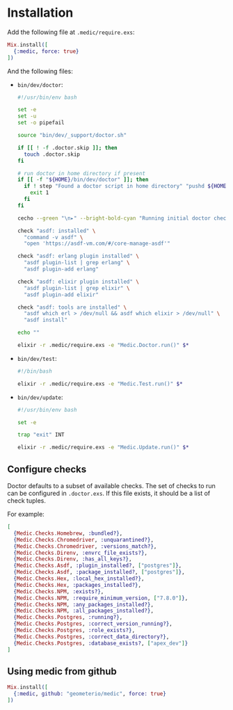 # Installation

Add the following file at `.medic/require.exs`:

```elixir
Mix.install([
  {:medic, force: true}
])
```

And the following files:

* `bin/dev/doctor`:
  ```bash
  #!/usr/bin/env bash

  set -e
  set -u
  set -o pipefail

  source "bin/dev/_support/doctor.sh"

  if [[ ! -f .doctor.skip ]]; then
    touch .doctor.skip
  fi

  # run doctor in home directory if present
  if [[ -f "${HOME}/bin/dev/doctor" ]]; then
    if ! step "Found a doctor script in home directory" "pushd ${HOME} > /dev/null && ./bin/dev/doctor && popd > /dev/null"; then
      exit 1
    fi
  fi

  cecho --green "\n▸" --bright-bold-cyan "Running initial doctor checks..."

  check "asdf: installed" \
    "command -v asdf" \
    "open 'https://asdf-vm.com/#/core-manage-asdf'"

  check "asdf: erlang plugin installed" \
    "asdf plugin-list | grep erlang" \
    "asdf plugin-add erlang"

  check "asdf: elixir plugin installed" \
    "asdf plugin-list | grep elixir" \
    "asdf plugin-add elixir"

  check "asdf: tools are installed" \
    "asdf which erl > /dev/null && asdf which elixir > /dev/null" \
    "asdf install"

  echo ""

  elixir -r .medic/require.exs -e "Medic.Doctor.run()" $*
  ```
* `bin/dev/test`:
  ```bash
  #!/bin/bash

  elixir -r .medic/require.exs -e "Medic.Test.run()" $*
  ```
* `bin/dev/update`:
  ```bash
  #!/usr/bin/env bash

  set -e

  trap "exit" INT

  elixir -r .medic/require.exs -e "Medic.Update.run()" $*
  ```

## Configure checks

Doctor defaults to a subset of available checks. The set of checks to run
can be configured in `.doctor.exs`. If this file exists, it should be a
list of check tuples.

For example:

```elixir
[
  {Medic.Checks.Homebrew, :bundled?},
  {Medic.Checks.Chromedriver, :unquarantined?},
  {Medic.Checks.Chromedriver, :versions_match?},
  {Medic.Checks.Direnv, :envrc_file_exists?},
  {Medic.Checks.Direnv, :has_all_keys?},
  {Medic.Checks.Asdf, :plugin_installed?, ["postgres"]},
  {Medic.Checks.Asdf, :package_installed?, ["postgres"]},
  {Medic.Checks.Hex, :local_hex_installed?},
  {Medic.Checks.Hex, :packages_installed?},
  {Medic.Checks.NPM, :exists?},
  {Medic.Checks.NPM, :require_minimum_version, ["7.8.0"]},
  {Medic.Checks.NPM, :any_packages_installed?},
  {Medic.Checks.NPM, :all_packages_installed?},
  {Medic.Checks.Postgres, :running?},
  {Medic.Checks.Postgres, :correct_version_running?},
  {Medic.Checks.Postgres, :role_exists?},
  {Medic.Checks.Postgres, :correct_data_directory?},
  {Medic.Checks.Postgres, :database_exists?, ["apex_dev"]}
]
```

## Using medic from github

```elixir
Mix.install([
  {:medic, github: "geometerio/medic", force: true}
])
```
